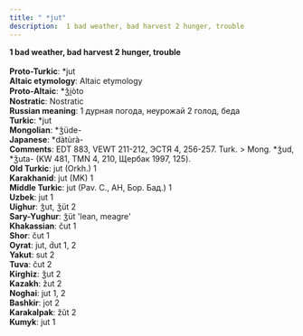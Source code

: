 ```yaml
---
title: " *jut"
description:  1 bad weather, bad harvest 2 hunger, trouble
---
```

<strong> 1 bad weather, bad harvest 2 hunger, trouble</strong><br><br>
<strong>Proto-Turkic</strong>:  *jut<br>
<strong>Altaic etymology</strong>:  Altaic etymology<br>
<strong> Proto-Altaic</strong>:  *ǯi̯òto<br>
<strong>Nostratic</strong>:  Nostratic<br>
<strong>Russian meaning</strong>:  1 дурная погода, неурожай 2 голод, беда<br>
<strong>Turkic</strong>:  *jut<br>
<strong>Mongolian</strong>:  *ǯüde-<br>
<strong>Japanese</strong>:  *dàtùrà-<br>
<strong>Comments</strong>:  EDT 883, VEWT 211-212, ЭСТЯ 4, 256-257. Turk. > Mong. *ǯud, *ǯuta- (KW 481, TMN 4, 210, Щербак 1997, 125).<br>
<strong>Old Turkic</strong>:  jut (Orkh.) 1<br>
<strong>Karakhanid</strong>:  jut (MK) 1<br>
<strong>Middle Turkic</strong>:  jut (Pav. C., AH, Бор. Бад.) 1<br>
<strong>Uzbek</strong>:  jut 1<br>
<strong>Uighur</strong>:  ǯut, ǯüt 2<br>
<strong>Sary-Yughur</strong>:  ǯüt 'lean, meagre'<br>
<strong>Khakassian</strong>:  čut 1<br>
<strong>Shor</strong>:  čut 1<br>
<strong>Oyrat</strong>:  jut, d́ut 1, 2<br>
<strong>Yakut</strong>:  sut 2<br>
<strong>Tuva</strong>:  čut 2<br>
<strong>Kirghiz</strong>:  ǯut 2<br>
<strong>Kazakh</strong>:  žut 2<br>
<strong>Noghai</strong>:  jut 1, 2<br>
<strong>Bashkir</strong>:  jot 2<br>
<strong>Karakalpak</strong>:  žŭt 2<br>
<strong>Kumyk</strong>:  jut 1<br>


